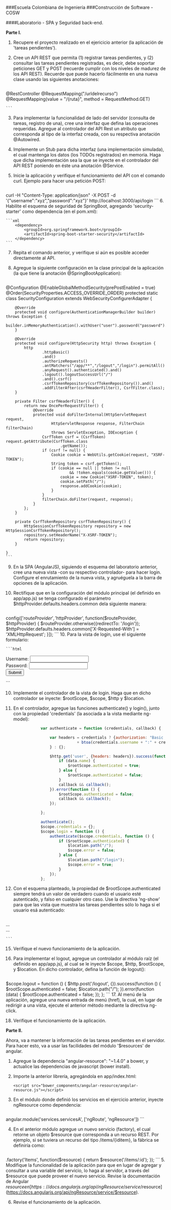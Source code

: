 ###Escuela Colombiana de Ingeniería
###Construcción de Software - COSW

####Laboratorio - SPA y Seguridad back-end.


__Parte I.__

1. Recupere el proyecto realizado en el ejericicio anterior (la aplicación de 'tareas pendientes').

 
2. Cree un API REST que permita (1) registrar tareas pendientes, y (2) consultar las tareas pendientes registradas, es decir, debe soportar peticiones GET y POST (recuerde cumplir con los niveles de madurez de los API REST). Recuerde que puede hacerlo fácilmente en una nueva clase usando las siguientes anotaciones:

	```java
@RestController
@RequestMapping("/urldelrecurso")
@RequestMapping(value = "/{ruta}", method = RequestMethod.GET)

	```
3. Para implementar la funcionalidad de lado del servidor (consulta de tareas, registro de una), cree una interfaz que defina las operaciones requeridas. Agregue al controlador del API Rest un atributo que corresponda al tipo de la interfaz creada, con su respectiva anotación @Autowired.

4. Implemente un Stub para dicha interfaz (una implementación simulada), el cual mantenga los datos (los TODOs registrados) en memoria. Haga que dicha implementación sea la que se inyecte en el controlador del API REST poniendo en éste una anotación @Service.

5. Inicie la aplicación y verifique el funcionamiento del API con el comando curl. Ejemplo para hacer una petición POST:

	```java
curl -H "Content-Type: application/json" -X POST -d '{"username":"xyz","password":"xyz"}' http://localhost:3000/api/login
	```
6. Habilite el esquema de seguridad de SpringBoot, agregando 'security-starter' como dependencia (en el pom.xml):

	```xml
        <dependency>
            <groupId>org.springframework.boot</groupId>
            <artifactId>spring-boot-starter-security</artifactId>
        </dependency>                
	```
 
7. Repita el comando anterior, y verifique si aún es posible acceder directamente al API.
8. Agregue la siguiente configuración en la clase principal de la aplicación (la que tiene la anotación @SpringBootApplication):

	```java
@Configuration
    @EnableGlobalMethodSecurity(prePostEnabled = true)
    @Order(SecurityProperties.ACCESS_OVERRIDE_ORDER)
    protected static class SecurityConfiguration extends WebSecurityConfigurerAdapter {

        @Override
        protected void configure(AuthenticationManagerBuilder builder) throws Exception {
            builder.inMemoryAuthentication().withUser("user").password("password").roles("USER");
        }
        
        @Override
        protected void configure(HttpSecurity http) throws Exception {
            http
                    .httpBasic()
                    .and()
                    .authorizeRequests()
                    .antMatchers("/app/**","/logout","/login").permitAll()
                    .anyRequest().authenticated().and()
                    .logout().logoutSuccessUrl("/")
                    .and().csrf()
                    .csrfTokenRepository(csrfTokenRepository()).and()
                    .addFilterAfter(csrfHeaderFilter(), CsrfFilter.class);
        }

        private Filter csrfHeaderFilter() {
            return new OncePerRequestFilter() {
                @Override
                protected void doFilterInternal(HttpServletRequest request,
                        HttpServletResponse response, FilterChain filterChain)
                        throws ServletException, IOException {
                    CsrfToken csrf = (CsrfToken) request.getAttribute(CsrfToken.class
                            .getName());
                    if (csrf != null) {
                        Cookie cookie = WebUtils.getCookie(request, "XSRF-TOKEN");
                        String token = csrf.getToken();
                        if (cookie == null || token != null
                                && !token.equals(cookie.getValue())) {
                            cookie = new Cookie("XSRF-TOKEN", token);
                            cookie.setPath("/");
                            response.addCookie(cookie);
                        }
                    }
                    filterChain.doFilter(request, response);
                }
            };
        }

        private CsrfTokenRepository csrfTokenRepository() {
            HttpSessionCsrfTokenRepository repository = new HttpSessionCsrfTokenRepository();
            repository.setHeaderName("X-XSRF-TOKEN");
            return repository;
        }

    }
	```

9. En la SPA (AngularJS), siguiendo el esquema del laboratorio anterior, cree una nueva vista -con su respectivo controlador- para hacer login. Configure el enrutamiento de la nueva vista, y agruéguela a la barra de opciones de la aplicación.

10. Rectifique que en la configuración del módulo principal (el definido en app/app.js) se tenga configurado el parámetro $httpProvider.defaults.headers.common dela siguiente manera:


	```javascript
config(['$routeProvider','$httpProvider', function($routeProvider, $httpProvider) {
  $routeProvider.otherwise({redirectTo: '/login'});
  $httpProvider.defaults.headers.common['X-Requested-With'] = 'XMLHttpRequest';
}]);
	```
10. Para la vista de login, use el siguiente formulario:

	```html
<form role="form" ng-submit="login()">
	<div class="form-group">
		<label for="username">Username:</label> <input type="text"
			class="form-control" id="username" name="username" ng-model="credentials.username"/>
	</div>
	<div class="form-group">
		<label for="password">Password:</label> <input type="password"
			class="form-control" id="password" name="password" ng-model="credentials.password"/>
	</div>
	<button type="submit" class="btn btn-primary">Submit</button>
</form>
	```

10. Implemente el controlador de la vista de login. Haga que en dicho controlador se inyecte: $rootScope, $scope, $http y $location.

12. En el controlador, agregue las funciones authenticate() y login(), junto con la propiedad 'credentials' (la asociada a la vista mediante ng-model):

	```javascript
                var authenticate = function (credentials, callback) {

                    var headers = credentials ? {authorization: "Basic "
                                + btoa(credentials.username + ":" + credentials.password)
                    } : {};

                    $http.get('user', {headers: headers}).success(function (data) {
                        if (data.name) {
                            $rootScope.authenticated = true;
                        } else {
                            $rootScope.authenticated = false;
                        }
                        callback && callback();
                    }).error(function () {
                        $rootScope.authenticated = false;
                        callback && callback();
                    });

                };

                authenticate();
                $scope.credentials = {};
                $scope.login = function () {
                    authenticate($scope.credentials, function () {                        
                        if ($rootScope.authenticated) {
                            $location.path("/");
                            $scope.error = false;
                        } else {
                            $location.path("/login");
                            $scope.error = true;
                        }
                    });
                };
	```


14. Con el esquema planteado, la propiedad de $rootScope.authenticated siempre tendrá un valor de verdadero cuando el usuario esté autenticado, y falso en cualquier otro caso. Use la directiva 'ng-show' para que las vista que muestra las tareas pendientes sólo lo haga si el usuario esá autenticado:

	```html
<div  ng-show="authenticated">
...
</div>
<div  ng-show="!authenticated">
...
</div>

	```
15. Verifique el nuevo funcionamiento de la aplicación.

16. Para implementar el logout, agregue un controlador al módulo raíz (el definido en app/app.js), al cual se le inyecte $scope, $http, $rootScope, y $location. En dicho controlador, defina la función de logout():

	```javascript
$scope.logout = function () {
                    $http.post('/logout', {}).success(function () {
                        $rootScope.authenticated = false;
                        $location.path("/");
                    }).error(function (data) {
                        $rootScope.authenticated = false;
                    });
                };
	```
17. Al menú de la aplicación, agregue una nueva entrada de menú (href), la cual, en lugar de redirigir a una vista, ejecute el anterior método mediante la directiva ng-click.

18. Verifique el funcionamiento de la aplicación.
	
__Parte II.__

Ahora, va a mantener la información de las tareas pendientes en el servidor. Para hacer esto, va a usar las facilidades del módulo '$resources' de angular.

1. Agregue la dependencia "angular-resource": "~1.4.0" a bower, y actualice las dependencias de javascript (bower install).
2. Importe la anterior librería, agregándola en app/index.html:

	```
	<script src="bower_components/angular-resource/angular-resource.js"></script>
	```	
	
3. En el módulo donde definió los servicios en el ejercicio anterior, inyecte ngResource como dependencia:

	```
angular.module('services.servicesA', ['ngRoute', 'ngResource'])
	```	

4. En el anterior módulo agregue un nuevo servicio (factory), el cual retorne un objeto $resource que corresponda a un recurso REST. Por ejemplo, si se tuviera un recurso del tipo /items/{iditem}, la fábrica se definiría como:

	```
.factory('Items', function($resource) {
            return $resource('/items/:id'); 
        });
	```	
5. Modifique la funcionalidad de la aplicación para que en lugar de agregar y consultar a una variable del servicio, lo haga al servidor, a través del $resource que puede proveer el nuevo servicio. Revise la documentación de Angular $resource en [https://docs.angularjs.org/api/ngResource/service/$resource](https://docs.angularjs.org/api/ngResource/service/$resource).

6. Revise el funcionamiento de la aplicación.